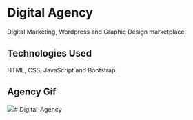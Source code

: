 <h1> Digital Agency </h1>

Digital Marketing, Wordpress and Graphic Design marketplace.

<h2> Technologies Used </h2>

HTML, CSS, JavaScript and Bootstrap.

<h2> Agency Gif </h2>

![](agency.gif)# Digital-Agency
